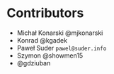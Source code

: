 # Contributors

* Michał Konarski @mjkonarski
* Konrad @kgadek
* Paweł Suder `pawel@suder.info`
* Szymon @showmen15
* @gdziuban
